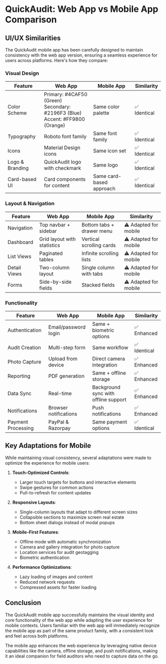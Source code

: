# QuickAudit: Web App vs Mobile App Comparison

## UI/UX Similarities

The QuickAudit mobile app has been carefully designed to maintain consistency with the web app version, ensuring a seamless experience for users across platforms. Here's how they compare:

### Visual Design

| Feature | Web App | Mobile App | Similarity |
|---------|---------|------------|------------|
| Color Scheme | Primary: #4CAF50 (Green)<br>Secondary: #2196F3 (Blue)<br>Accent: #FF9800 (Orange) | Same color palette | ✅ Identical |
| Typography | Roboto font family | Same font family | ✅ Identical |
| Icons | Material Design icons | Same icon set | ✅ Identical |
| Logo & Branding | QuickAudit logo with checkmark | Same logo | ✅ Identical |
| Card-based UI | Card components for content | Same card-based approach | ✅ Identical |

### Layout & Navigation

| Feature | Web App | Mobile App | Similarity |
|---------|---------|------------|------------|
| Navigation | Top navbar + sidebar | Bottom tabs + drawer menu | ⚠️ Adapted for mobile |
| Dashboard | Grid layout with statistics | Vertical scrolling cards | ⚠️ Adapted for mobile |
| List Views | Paginated tables | Infinite scrolling lists | ⚠️ Adapted for mobile |
| Detail Views | Two-column layout | Single column with tabs | ⚠️ Adapted for mobile |
| Forms | Side-by-side fields | Stacked fields | ⚠️ Adapted for mobile |

### Functionality

| Feature | Web App | Mobile App | Similarity |
|---------|---------|------------|------------|
| Authentication | Email/password login | Same + biometric options | ✅ Enhanced |
| Audit Creation | Multi-step form | Same workflow | ✅ Identical |
| Photo Capture | Upload from device | Direct camera integration | ✅ Enhanced |
| Reporting | PDF generation | Same + offline storage | ✅ Enhanced |
| Data Sync | Real-time | Background sync with offline support | ✅ Enhanced |
| Notifications | Browser notifications | Push notifications | ✅ Enhanced |
| Payment Processing | PayPal & Razorpay | Same payment options | ✅ Identical |

## Key Adaptations for Mobile

While maintaining visual consistency, several adaptations were made to optimize the experience for mobile users:

1. **Touch-Optimized Controls**:
   - Larger touch targets for buttons and interactive elements
   - Swipe gestures for common actions
   - Pull-to-refresh for content updates

2. **Responsive Layouts**:
   - Single-column layouts that adapt to different screen sizes
   - Collapsible sections to maximize screen real estate
   - Bottom sheet dialogs instead of modal popups

3. **Mobile-First Features**:
   - Offline mode with automatic synchronization
   - Camera and gallery integration for photo capture
   - Location services for audit geotagging
   - Biometric authentication

4. **Performance Optimizations**:
   - Lazy loading of images and content
   - Reduced network requests
   - Compressed assets for faster loading

## Conclusion

The QuickAudit mobile app successfully maintains the visual identity and core functionality of the web app while adapting the user experience for mobile contexts. Users familiar with the web app will immediately recognize the mobile app as part of the same product family, with a consistent look and feel across both platforms.

The mobile app enhances the web experience by leveraging native device capabilities like the camera, offline storage, and push notifications, making it an ideal companion for field auditors who need to capture data on the go.